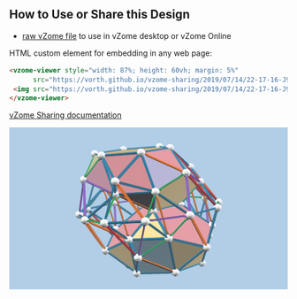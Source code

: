 
## How to Use or Share this Design

 - [raw vZome file](<https://raw.githubusercontent.com/vorth/vzome-sharing/main/2019/07/14/22-17-16-J92-rhombochoron-nicest-rbgop/J92-rhombochoron-nicest-rbgop.vZome>) to use in vZome desktop or vZome Online
 
 HTML custom element for embedding in any web page:
 ```html
<vzome-viewer style="width: 87%; height: 60vh; margin: 5%"
       src="https://vorth.github.io/vzome-sharing/2019/07/14/22-17-16-J92-rhombochoron-nicest-rbgop/J92-rhombochoron-nicest-rbgop.vZome" >
  <img src="https://vorth.github.io/vzome-sharing/2019/07/14/22-17-16-J92-rhombochoron-nicest-rbgop/J92-rhombochoron-nicest-rbgop.png" />
</vzome-viewer>
 ```

[vZome Sharing documentation](https://vzome.github.io/vzome/sharing.html#how-it-works)

![Image](<J92-rhombochoron-nicest-rbgop.png>)

